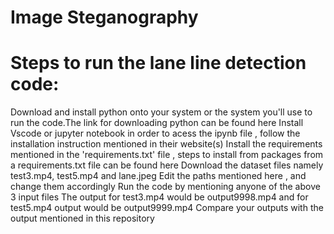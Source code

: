 # Image Steganography
# Steps to run the lane line detection code:
Download and install python onto your system or the system you'll use to run the code.The link for downloading python can be found here
Install Vscode or jupyter notebook in order to acess the ipynb file , follow the installation instruction mentioned in their website(s)
Install the requirements mentioned in the 'requirements.txt' file , steps to install from packages from a requirements.txt file can be found here
Download the dataset files namely test3.mp4, test5.mp4 and lane.jpeg
Edit the paths mentioned here , and change them accordingly
Run the code by mentioning anyone of the above 3 input files
The output for test3.mp4 would be output9998.mp4 and for test5.mp4 output would be output9999.mp4
Compare your outputs with the output mentioned in this repository
